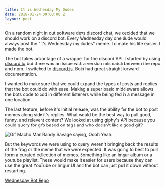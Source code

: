```yaml
---
title: It is Wednesday My Dudes
date: 2018-01-24 00:00:00 Z
layout: post
---
```


On a random night in out software devs discord chat, we decided that we should work on a discord bot. Every Wednesday day one dude would always post the "It's Wednesday my dudes" meme. To make his life easier. I made the bot.

The bot takes advantage of a wrapper for the discord API. I started by using [discord.io](https://www.npmjs.com/package/discord.io) but there was an issue with a version mismatch between the repo and npm. I switched to [discord.js](https://discord.js.org/#/). Both had great straight forward documentation.

I wanted to make sure that we could expand the types of posts and replies that the bot could do with ease. Making a super basic middleware allows the bots code to add in different listeners while being fed in a message in one location.

The last feature, before it's initial release, was the ability for the bot to post memes along side it's replies. What would be the best way to pull good, funny, and relevent content? We looked at using giphy's API because you could query for gifs based on tags and who doesn't like a good gif?

<img class="lazy" data-src="https://media.giphy.com/media/l2SpKLnUXi63DMyCQ/giphy.gif" alt="Gif Macho Man Randy Savage saying, Oooh Yeah." sizes="(min-width: 100%)"/>


But the keywords we were using to query weren't bringing back the results of the frog or the meme that we were expected. It was going to best to pull form a curated collection of memes. Something like an imgur album or a youtube playlist. These would make it easier for users because they can use the great YouTube or Imgur UI and the bot can just pull it down without restarting.

[Wednesday Bot Repo ](https://github.com/brooksbecton/ItsWednesdayMyDudesDiscordBot)
